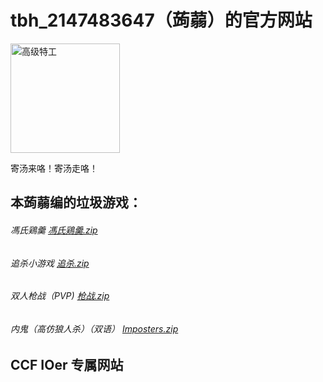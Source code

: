 # tbh_2147483647（蒟蒻）的官方网站
<img width="175" alt="高级特工" src="https://user-images.githubusercontent.com/102367763/160220926-8c714d3c-65de-4847-838f-5b229f7d7287.png">

寄汤来咯！寄汤走咯！

## 本蒟蒻编的垃圾游戏：

###### 馮氏鶏羹 [馮氏鶏羹.zip](https://github.com/tbh2147483647/tbh2147483647.github.io/files/8354527/default.zip)

###### 追杀小游戏 [追杀.zip](https://github.com/tbh2147483647/tbh2147483647.github.io/files/8354548/default.zip)

###### 双人枪战（PVP) [枪战.zip](https://github.com/tbh2147483647/tbh2147483647.github.io/files/8354550/default.zip)

###### 内鬼（高仿狼人杀）（双语） [Imposters.zip](https://github.com/tbh2147483647/tbh2147483647.github.io/files/8354556/Imposters.zip)

## CCF IOer 专属网站
